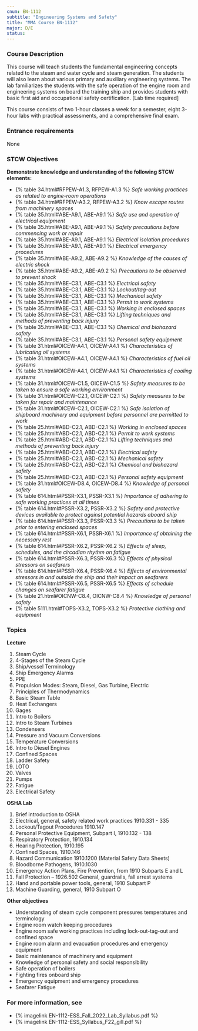 ```yaml
---
cnum: EN-1112
subtitle: "Engineering Systems and Safety"
title: "MMA Course EN-1112"
major: D/E
status: 
---
```


### Course Description

This course will teach students the fundamental engineering concepts related to the steam and water cycle and steam generation. The students will also learn about various primary and auxiliary engineering systems. The lab familiarizes the students with the safe operation of the engine room and engineering systems on board the training ship and provides students with basic first aid and occupational safety certification. [Lab time required]

This course consists of two 1-hour classes a week for a semester, eight 3-hour labs with practical assessments, and a comprehensive final exam.

### Entrance requirements

None

### STCW Objectives

**Demonstrate knowledge and understanding of the following STCW elements:**

* {% table 34.html#RFPEW-A1.3, RFPEW-A1.3 %} *Safe working practices as related to engine-room operations*
* {% table 34.html#RFPEW-A3.2, RFPEW-A3.2 %} *Know escape routes from machinery spaces*
* {% table 35.html#ABE-A9.1, ABE-A9.1 %} *Safe use and operation of electrical equipment*
* {% table 35.html#ABE-A9.1, ABE-A9.1 %} *Safety precautions before commencing work or repair*
* {% table 35.html#ABE-A9.1, ABE-A9.1 %} *Electrical isolation procedures*
* {% table 35.html#ABE-A9.1, ABE-A9.1 %} *Electrical emergency procedures*
* {% table 35.html#ABE-A9.2, ABE-A9.2 %} *Knowledge of the causes of electric shock*
* {% table 35.html#ABE-A9.2, ABE-A9.2 %} *Precautions to be observed to prevent shock*
* {% table 35.html#ABE-C3.1, ABE-C3.1 %} *Electrical safety*
* {% table 35.html#ABE-C3.1, ABE-C3.1 %} *Lockout/tag-out*
* {% table 35.html#ABE-C3.1, ABE-C3.1 %} *Mechanical safety*
* {% table 35.html#ABE-C3.1, ABE-C3.1 %} *Permit to work systems*
* {% table 35.html#ABE-C3.1, ABE-C3.1 %} *Working in enclosed spaces*
* {% table 35.html#ABE-C3.1, ABE-C3.1 %} *Lifting techniques and methods of preventing back injury*
* {% table 35.html#ABE-C3.1, ABE-C3.1 %} *Chemical and biohazard safety*
* {% table 35.html#ABE-C3.1, ABE-C3.1 %} *Personal safety equipment*
* {% table 31.html#OICEW-A4.1, OICEW-A4.1 %} *Characteristics of lubricating oil systems*
* {% table 31.html#OICEW-A4.1, OICEW-A4.1 %} *Characteristics of fuel oil systems*
* {% table 31.html#OICEW-A4.1, OICEW-A4.1 %} *Characteristics of cooling systems*
* {% table 31.html#OICEW-C1.5, OICEW-C1.5 %} *Safety measures to be taken to ensure a safe working environment*
* {% table 31.html#OICEW-C2.1, OICEW-C2.1 %} *Safety measures to be taken for repair and maintenance*
* {% table 31.html#OICEW-C2.1, OICEW-C2.1 %} *Safe isolation of shipboard machinery and equipment before personnel are permitted to work*
* {% table 25.html#ABD-C2.1, ABD-C2.1 %} *Working in enclosed spaces*
* {% table 25.html#ABD-C2.1, ABD-C2.1 %} *Permit to work systems*
* {% table 25.html#ABD-C2.1, ABD-C2.1 %} *Lifting techniques and methods of preventing back injury*
* {% table 25.html#ABD-C2.1, ABD-C2.1 %} *Electrical safety*
* {% table 25.html#ABD-C2.1, ABD-C2.1 %} *Mechanical safety*
* {% table 25.html#ABD-C2.1, ABD-C2.1 %} *Chemical and biohazard safety*
* {% table 25.html#ABD-C2.1, ABD-C2.1 %} *Personal safety equipment*
* {% table 31.html#OICEW-D8.4, OICEW-D8.4 %} *Knowledge of personal safety*
* {% table 614.html#PSSR-X3.1, PSSR-X3.1 %} *Importance of adhering to safe working practices at all times*
* {% table 614.html#PSSR-X3.2, PSSR-X3.2 %} *Safety and protective devices available to protect against potential hazards aboard ship*
* {% table 614.html#PSSR-X3.3, PSSR-X3.3 %} *Precautions to be taken prior to entering enclosed spaces*
* {% table 614.html#PSSR-X6.1, PSSR-X6.1 %} *Importance of obtaining the necessary rest*
* {% table 614.html#PSSR-X6.2, PSSR-X6.2 %} *Effects of sleep, schedules, and the circadian rhythm on fatigue*
* {% table 614.html#PSSR-X6.3, PSSR-X6.3 %} *Effects of physical stressors on seafarers*
* {% table 614.html#PSSR-X6.4, PSSR-X6.4 %} *Effects of environmental stressors in and outside the ship and their impact on seafarers*
* {% table 614.html#PSSR-X6.5, PSSR-X6.5 %} *Effects of schedule changes on seafarer fatigue*
* {% table 21.html#OICNW-C8.4, OICNW-C8.4 %} *Knowledge of personal safety*
* {% table 5111.html#TOPS-X3.2, TOPS-X3.2 %} *Protective clothing and equipment*


### Topics


**Lecture**

1.	Steam Cycle
2.	4-Stages of the Steam Cycle
3.	Ship/vessel Terminology
4.	Ship Emergency Alarms
5.	PPE
6.	Propulsion Modes: Steam, Diesel, Gas Turbine, Electric
7.	Principles of Thermodynamics
8.	Basic Steam Table
9.	Heat Exchangers
10.	Gages
11.	Intro to Boilers
12.	Intro to Steam Turbines
13.	Condensers
14.	Pressure and Vacuum Conversions
15.	Temperature Conversions
16.	Intro to Diesel Engines
17.	Confined Spaces
18.	Ladder Safety
19.	LOTO
20.	Valves
21.	Pumps
22.	Fatigue
23.	Electrical Safety


**OSHA Lab**


1. Brief introduction to OSHA
1. Electrical, general,   safety related work practices 1910.331 - 335
1. Lockout/Tagout Procedures 1910.147
1. Personal Protective Equipment,  Subpart I, 1910.132 - 138
1. Respiratory Protection, 1910.134 
1. Hearing Protection, 1910.195
1. Confined Spaces, 1910.146
1. Hazard Communication 1910.1200 (Material Safety Data Sheets)
1. Bloodborne Pathogens,  1910.1030
1. Emergency Action Plans, Fire Prevention, from 1910 Subparts E and L
1. Fall Protection – 1926.502 General,  guardrails,  fall arrest systems
1. Hand and portable power tools, general,  1910 Subpart P
1. Machine Guarding, general, 1910 Subpart O






**Other objectives**

* Understanding of steam cycle component pressures temperatures and terminology
* Engine room watch keeping procedures
* Engine room safe working practices including lock-out-tag-out and confined space
* Engine room alarm and evacuation procedures and emergency equipment
* Basic maintenance of machinery and equipment
* Knowledge of personal safety and social responsibility
* Safe operation of boilers
* Fighting fires onboard ship
* Emergency equipment and emergency procedures
* Seafarer Fatigue

### For more information, see 

* {% imagelink EN-1112-ESS_Fall_2022_Lab_Syllabus.pdf %} 
* {% imagelink EN-1112-ESS_Syllabus_F22_gill.pdf %} 



